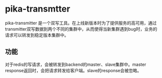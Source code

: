 # pika-transmtter
pika-transmitter 是一个双写工具。在上线新版本时为了提供服务的高可用，通过transmitter双写数据到两个不同的集群中，从而使得当新集群遇到bug时，业务的请求可以转发到稳定版本集群中。

## 功能
对于redis的写请求，会被转发到backend的master、slave集群中。master response返回时，会把请求转发给客户端。slave的response会被忽略。